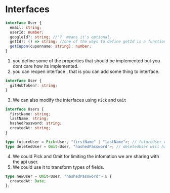 # Interfaces

```ts
interface User {
  email: string;
  userId: number;
  googleId?: string; //'?' means it's optional.
  getId?: () => string; //one of the ways to define getId is a function and returns string.
  getCupon(cuponname: string): number;
}
```

1. you define some of the properties that should be implemented but you dont care how its implemented.
2. you can reopen interface , that is you can add some thing to interface.

```ts
interface User {
  gitHubToken?: string;
}
```

3. We can also modify the interfaces using `Pick` and `Omit`

```ts
interface Users {
  firstName: string;
  lastName: string;
  hashedPassword: string;
  createdAt: string;
}

type futureUser = Pick<User, "firstName" | "lastName">; // futureUser will have only tow fields firstName and lastName.
type deletedUser = Omit<User, "hashedPassword">; // deletedUser will have firstName and lastName and createdAt and NO hashedPassword field.
```

4. We could Pick and Omit for limiting the infomation we are sharing with the api user.
5. We could use it to transform types of fields.

```ts
type newUser = Omit<User, "hashedPassword"> & {
  createdAt: Date;
};
```
